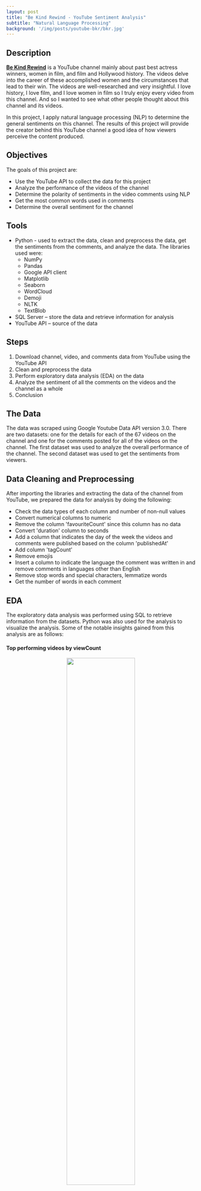 ```yaml
---
layout: post
title: "Be Kind Rewind - YouTube Sentiment Analysis"
subtitle: "Natural Language Processing"
background: '/img/posts/youtube-bkr/bkr.jpg'
---
```


## Description
**[Be Kind Rewind](https://www.youtube.com/channel/UCNiolZNLiJplmCCzqk9-czQ)** is a YouTube channel mainly about past best actress winners, women in film, and film and Hollywood history. The videos delve into the career of these accomplished women and the circumstances that lead to their win. The videos are well-researched and very insightful. I love history, I love film, and I love women in film so I truly enjoy every video from this channel. And so I wanted to see what other people thought about this channel and its videos.  

In this project, I apply natural language processing (NLP) to determine the general sentiments on this channel. The results of this project will provide the creator behind this YouTube channel a good idea of how viewers perceive the content produced.

## Objectives
The goals of this project are:
- Use the YouTube API to collect the data for this project  
- Analyze the performance of the videos of the channel  
- Determine the polarity of sentiments in the video comments using NLP  
- Get the most common words used in comments  
- Determine the overall sentiment for the channel  

## Tools
- Python - used to extract the data, clean and preprocess the data, get the sentiments from the comments, and analyze the data. The libraries used were:  
  - NumPy  
  - Pandas  
  - Google API client  
  - Matplotlib  
  - Seaborn  
  - WordCloud  
  - Demoji  
  - NLTK  
  - TextBlob  
- SQL Server – store the data and retrieve information for analysis  
- YouTube API – source of the data  

## Steps
1. Download channel, video, and comments data from YouTube using the YouTube API
2. Clean and preprocess the data
3. Perform exploratory data analysis (EDA) on the data
4. Analyze the sentiment of all the comments on the videos and the channel as a whole
5. Conclusion   

## The Data
The data was scraped using Google Youtube Data API version 3.0. There are two datasets: one for the details for each of the 67 videos on the channel and one for the comments posted for all of the videos on the channel. The first dataset was used to analyze the overall performance of the channel. The second dataset was used to get the sentiments from viewers.

## Data Cleaning and Preprocessing
After importing the libraries and extracting the data of the channel from YouTube, we prepared the data for analysis by doing the following:
- Check the data types of each column and number of non-null values
- Convert numerical columns to numeric
- Remove the column 'favouriteCount' since this column has no data
- Convert 'duration' column to seconds
- Add a column that indicates the day of the week the videos and comments were published based on the column 'publishedAt'
- Add column 'tagCount'
- Remove emojis	
- Insert a column to indicate the language the comment was written in and remove comments in languages other than English
- Remove stop words and special characters, lemmatize words
- Get the number of words in each comment

## EDA
The exploratory data analysis was performed using SQL to retrieve information from the datasets. Python was also used for the analysis to visualize the analysis. Some of the notable insights gained from this analysis are as follows:

#### Top performing videos by viewCount
<p align="center">
  <img width="60%" height="60%" src="/img/posts/youtube-bkr/eda1t.jpg" />
  <img width="100%" height="100%" src="/img/posts/youtube-bkr/eda1g.jpg" />
</p>
The most viewed videos are those that discuss movies and personalities who are familiar to today’s audiences. The channel goes over the story of past best actress winners all the way from the infancy of the Oscars. Average viewers may not be able to easily recognize and relate to the subject of some of the videos especially those from the Golden Age of Hollywood. The top 4 most viewed videos cover movies that were recently made (or remade) or actresses that are currently active who won their Oscar within the last 2 decades. The top 5 and 6 most watched video also has this characteristic in a way. They delve into the story  of 2 actresses from the Golden Age of Hollywood who were the subjects of a recent popular TV series. 

#### Average view count of videos
<p align="center">
  <img width="60%" height="60%" src="/img/posts/youtube-bkr/eda3.jpg" />
</p>
The average views of channel per video is 352,354.

#### Videos with the most comments
<p align="center">
  <img width="60%" height="60%" src="/img/posts/youtube-bkr/eda5t.jpg" />
  <img width="100%" height="100%" src="/img/posts/youtube-bkr/eda5g.jpg" />
</p>
Videos with the most comments are also those that cover actresses and movies that are more recent as they would be more familiar to today’s viewers.

#### Average number of comments
<p align="center">
  <img width="60%" height="60%" src="/img/posts/youtube-bkr/eda7.jpg" />
</p>
The average number of comments on the channel’s videos is 1,246.

#### Video comments per 1000 views
<p align="center">
  <img width="60%" height="60%" src="/img/posts/youtube-bkr/eda8t.jpg" />
  <img width="100%" height="100%" src="/img/posts/youtube-bkr/eda8g.jpg" />
</p>
Video comments are correlated to views since the more views a video has, the more chance the video will have of getting comments. Thus, to be able to better compare the comment count of videos, we need to consider them in the context of their view counts. The comment count was divided by the total views of each video and then multiplied by 1000. Using this ratio, we can see that the most commented video per 1000 views is the channel’s Q&A video. Perhaps the reason behind this is that this video is a way for the creator of the channel to engage with the channel’s audience and this, in turn, resulted to more comments.

#### Average number of words in comments for all videos
<p align="center">
  <img width="60%" height="60%" src="/img/posts/youtube-bkr/eda15.jpg" />
</p>
Comments have an average length of 33 words. 

#### Correlation of viewCount, likeCount, commentCount, duration, tagCount, and comment_view_ratio
<p align="center">
  <img width="100%" height="100%" src="/img/posts/youtube-bkr/eda19.jpg" />
</p>
There is a high correlation between viewCount, likeCount, and commentCount. The more a video is viewed, the higher the chance of it getting likes and comments from the viewers.

#### Scatterplot  of viewCount against commentCount, likeCount, tagCount, and durationSecs
<p align="center">
  <img width="100%" height="100%" src="/img/posts/youtube-bkr/eda20.jpg" />
</p>
As seen in the correlation matrix, there is a positive correlation between commentCount and viewCount as well as likeCount and viewCount. Videos with higher viewCounts have higher like counts and comment counts. There is no distinguishable relationship between durationSecs and viewCount as well as tagCount and viewCount. 

## Sentiment Analysis
TextBlob was used to analyze each comment and determine their subjectivity and polarity. **Polarity** defines orientation of a statement whether it expresses a positive, neutral, or negative sentiment. It expressed as a score from -1 to +1 where -1 means a negative statement and +1 means a positive statement. **Subjectivity** measures the amount of personal opinion or factual information contained in a text. It’s value is from 0 to 1 with 1 meaning it expresses personal opinion. 

Based on the polarity score, each comment was tagged as ‘Positive’ if the score > 0, ‘Neutral’ if the score = 0, and ‘Negative’ if the score < 0. 

#### Overall Sentiment
<p align="center">
  <img width="60%" height="60%" src="/img/posts/youtube-bkr/number-of-sentiment.jpg" />
  <img width="100%" height="100%" src="/img/posts/youtube-bkr/number-of-sentiment-g.jpg" />
</p>
The channel has more positive comments than neutral or negative comments. With 63.53% of the comments being positive, viewers generally like the content available on the channel Be Kind Rewind.

#### Average sentiment on videos
<p align="center">
  <img width="60%" height="60%" src="/img/posts/youtube-bkr/avg-sentiment.jpg" />
</p>
The videos have an average of 64.88% of their comments being positive. Negative comments are only 11.63% on average for the videos.

#### Top 10 videos with the highest percentage of positive comments
<p align="center">
  <img width="60%" height="60%" src="/img/posts/youtube-bkr/top-vids-pos-com-t.jpg" />
  <img width="100%" height="100%" src="/img/posts/youtube-bkr/top-vids-pos-com-g.jpg" />
</p>

#### Top 10 videos with the highest percentage of negative comments
<p align="center">
  <img width="60%" height="60%" src="/img/posts/youtube-bkr/top-vids-neg-com-t.jpg" />
  <img width="100%" height="100%" src="/img/posts/youtube-bkr/top-vids-neg-com-g.jpg" />
</p>

#### Top 10 users with most positive comments
<p align="center">
  <img width="60%" height="60%" src="/img/posts/youtube-bkr/top-users-pos-com.jpg" />
</p>

#### Word Cloud of Positive Video Comments
<p align="center">
  <img width="60%" height="60%" src="/img/posts/youtube-bkr/word-cloud-positive.jpg" />
</p>

## Conclusion
Based on the sentiments of comments on the channel’s videos, we can conclude that the channel is generally well received by viewers.  Majority of the comments (63.53%) are positive. The videos have an average of 64.88% of their comments being positive. Some of the most used words in the positive comments are **love, great, think, time, good,** and **woman**. 

---
**The project can be accessed on GitHub through this [link](https://github.com/datascian/YouTube-Sentiment-Analysis---Be-Kind-Rewind) with the codes and the full [documentation](https://github.com/datascian/YouTube-Sentiment-Analysis---Be-Kind-Rewind/blob/main/YouTube%20Sentiment%20Analysis%20-%20BKR.pdf).**